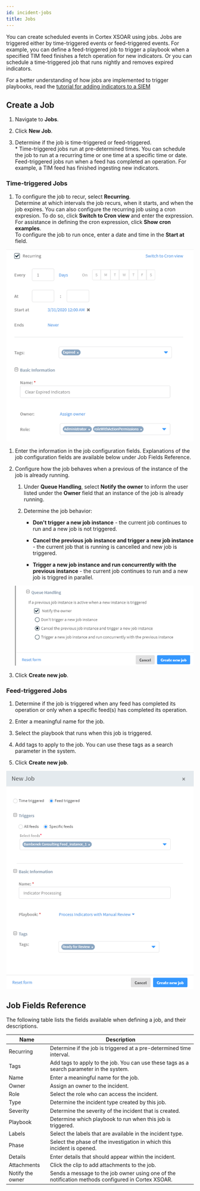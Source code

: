```yaml
---
id: incident-jobs
title: Jobs
---
```

You can create scheduled events in Cortex XSOAR using jobs. Jobs are triggered either by time-triggered events or feed-triggered events. For example, you can define a feed-triggered job to trigger a playbook when a specified TIM feed finishes a fetch operation for new indicators. Or you can schedule a time-triggered job that runs nightly and removes expired indicators.

For a better understanding of how jobs are implemented to trigger playbooks, read the [tutorial for adding indicators to a SIEM](../tutorials/tutorial-playbook-TIM-EDL)

## Create a Job

1. Navigate to **Jobs**.

1. Click **New Job**.

1. Determine if the job is time-triggered or feed-triggered. <br/> * Time-triggered jobs run at pre-determined times. You can schedule the job to run at a recurring time or one time at a specific time or date. <br/> Feed-triggered jobs run when a feed has completed an operation. For example, a TIM feed has finished ingesting new indicators.

### Time-triggered Jobs
1. To configure the job to recur, select **Recurring**. <br/> Determine at which intervals the job recurs, when it starts, and when the job expires. 
You can also configure the recurring job using a cron expresion. To do so, click **Switch to Cron view** and enter the expression. For assistance in defining the cron expression, click **Show cron examples**. 
<br/> To configure the job to run once, enter a date and time in the **Start at** field.

![Time-triggered Job](../doc_imgs/incidents/Jobs_Time-Triggered_Basic.png)

1. Enter the information in the job configuration fields. Explanations of the job configuration fields are available below under Job Fields Reference.

1. Configure how the job behaves when a previous of the instance of the job is already running. 
	1. Under **Queue Handling**, select **Notify the owner** to inform the user listed under the **Owner** field that an instance of the job is already running.

	1. Determine the job behavior:
		* **Don't trigger a new job instance** - the current job continues to run and a new job is not triggered.

		* **Cancel the previous job instance and trigger a new job instance** - the current job that is running is cancelled and new job is triggered.

		* **Trigger a new job instance and run concurrently with the previous instance** - the current job continues to run and a new job is triggred in parallel. 

	![Time-triggered Queue Handling](../doc_imgs/incidents/Jobs_Time-Triggered_Queue-handling.png)	

1. Click **Create new job**. 


### Feed-triggered Jobs

1. Determine if the job is triggered when any feed has completed its operation or only when a specific feed(s) has completed its operation.

1. Enter a meaningful name for the job.

1. Select the playbook that runs when this job is triggered.

1. Add tags to apply to the job. You can use these tags as a search parameter in the system.

1. Click **Create new job**. 

![Feed-triggered Job](../doc_imgs/incidents/Jobs_Feed-Triggered.png)

## Job Fields Reference

The following table lists the fields available when defining a job, and their descriptions.

| Name | Description | 
| ------ | ------ |
| Recurring | Determine if the job is triggered at a pre-determined time interval. |
| Tags | Add tags to apply to the job. You can use these tags as a search parameter in the system. |
| Name | Enter a meaningful name for the job. |
| Owner | Assign an owner to the incident. |
| Role | Select the role who can access the incident. |
| Type | Determine the incident type created by this job. |
| Severity | Determine the severity of the incident that is created. |
| Playbook | Determine which playbook to run when this job is triggered. |
| Labels | Select the labels that are available in the incident type. |
| Phase | Select the phase of the investigation in which this incident is opened. |
| Details | Enter details that should appear within the incident. |
| Attachments | Click the clip to add attachments to the job. |
| Notify the owner | Sends a message to the job owner using one of the notification methods configured in Cortex XSOAR. |
